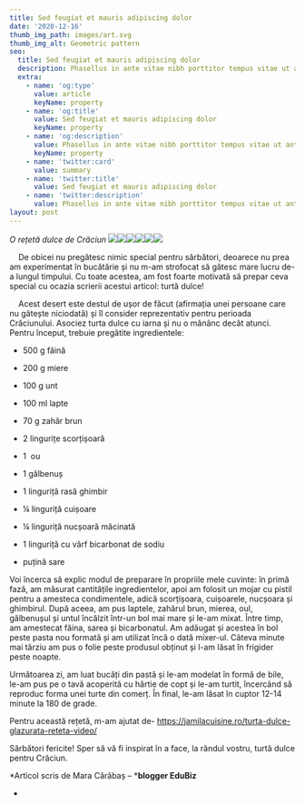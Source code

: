 ```yaml
---
title: Sed feugiat et mauris adipiscing dolor
date: '2020-12-16'
thumb_img_path: images/art.svg
thumb_img_alt: Geometric pattern
seo:
  title: Sed feugiat et mauris adipiscing dolor
  description: Phasellus in ante vitae nibh porttitor tempus vitae ut ante
  extra:
    - name: 'og:type'
      value: article
      keyName: property
    - name: 'og:title'
      value: Sed feugiat et mauris adipiscing dolor
      keyName: property
    - name: 'og:description'
      value: Phasellus in ante vitae nibh porttitor tempus vitae ut ante
      keyName: property
    - name: 'twitter:card'
      value: summary
    - name: 'twitter:title'
      value: Sed feugiat et mauris adipiscing dolor
    - name: 'twitter:description'
      value: Phasellus in ante vitae nibh porttitor tempus vitae ut ante
layout: post
---
```

*O rețetă dulce de Crăciun*
![](https://lh6.googleusercontent.com/sKJ\_\_dqMHYmzKLEAEHQIawAImkHN59dvDDOjTfyh3U5IVbXapGgESob3x4cV3FeRLCo6u0rafO3I4Lh3UoA9H1aQ73dE6It5GUWQwhvB7f3f6SG1\_KcxPG9IS5gjYHchsosz797Vy7y7Dppy4A)![](https://lh5.googleusercontent.com/RGjXxtKbVI7HhQrjkOtQRD1ojCnu09oW0m3D70LItyHam80J-AnLOX9TAUZJ84ZDTkC_H\_1S0XrTJMu5fSSfbUURdtZxO1RSxDioeeSLwmRMbkc4pOwwCTAPTzmthwsELqO6L-h_Uhv6wpag3A)![](https://lh4.googleusercontent.com/lE58hNCM4XpdNBC0rwgMBmpTyBo_DaneIdbOCQQS_yQENIhVi-Xuv2KllIBsMC4\_E1k5K8iDoxNtSzArfXX_H0IOF7awkv9UOLhDbQ1K5GYFahzIRbLRZEq1xqFLmFNKhDse_jCgxbYbuwyWRw)![](https://lh4.googleusercontent.com/qubaGDleOpDa8p2gjqNJ4GNtK4ePpOPmV8HY6173N0EZ-MJx1fQ3TPc6QFr97RBv5E5the_S0hkJi56sl1mQqYlUkNj8CCmE6cZhrYg38DNmhZmAVNHO0J8d\_6JfIvOsGvBBkCfnNxh4qeyznw)![](https://lh6.googleusercontent.com/h06h3o6eTd9ttB_f2iBRteJrfmrw-BfF--M1EtLtATTMqcAUlH3BL_v7y-ZDqxmSA-nufQCajZBN80ybiIrVKOjm1HzTtT13HDvPKK-5aG5yCoQSgKedfHhlAhDZ8Qb7iPwYspAeDVI3ciJDUg)![](https://lh4.googleusercontent.com/KTE9xJ9mvjsOB9P29BQntCeyqaw3unRQ6A2WgmQaNlFfMTRuwsG2ozdMp6vLFsVB3p6CYQDyWdX-ZuB9PPdNPf-WpnNWCo-0qXlr-XfN2-mXsRRBid8ZjMWB5jTwW9FAvhQc99Lh-89JncAovg)

    De obicei nu pregătesc nimic special pentru sărbători, deoarece nu prea am experimentat în bucătărie și nu m-am strofocat să gătesc mare lucru de-a lungul timpului. Cu toate acestea, am fost foarte motivată să prepar ceva special cu ocazia scrierii acestui articol: turtă dulce!

    Acest desert este destul de ușor de făcut (afirmația unei persoane care nu gătește niciodată) și îl consider reprezentativ pentru perioada Crăciunului. Asociez turta dulce cu iarna și nu o mănânc decât atunci. Pentru început, trebuie pregătite ingredientele:

*   500 g făină

*   200 g miere

*   100 g unt

*   100 ml lapte

*   70 g zahăr brun

*   2 lingurițe scorțișoară

*   1  ou

*   1 gălbenuș

*   1 linguriță rasă ghimbir

*   ¼ linguriță cuișoare

*   ¼ linguriță nucșoară măcinată

*   1 linguriță cu vârf bicarbonat de sodiu

*   puțină sare

Voi încerca să explic modul de preparare în propriile mele cuvinte: în primă fază, am măsurat cantitățile ingredientelor, apoi am folosit un mojar cu pistil pentru a amesteca condimentele, adică scorțișoara, cuișoarele, nucșoara și ghimbirul. După aceea, am pus laptele, zahărul brun, mierea, oul, gălbenușul și untul încălzit într-un bol mai mare și le-am mixat. Între timp, am amestecat făina, sarea și bicarbonatul. Am adăugat și acestea în bol peste pasta nou formată și am utilizat încă o dată mixer-ul. Câteva minute mai târziu am pus o folie peste produsul obținut și l-am lăsat în frigider peste noapte. 



Următoarea zi, am luat bucăți din pastă și le-am modelat în formă de bile, le-am pus pe o tavă acoperită cu hârtie de copt și le-am turtit, încercând să reproduc forma unei turte din comerț. În final, le-am lăsat în cuptor 12-14 minute la 180 de grade.

Pentru această rețetă, m-am ajutat de- <https://jamilacuisine.ro/turta-dulce-glazurata-reteta-video/> 

Sărbători fericite! Sper să vă fi inspirat în a face, la rândul vostru, turtă dulce pentru Crăciun.


*Articol scris de Mara Cărăbaș – ***blogger EduBiz**

*   [
    ](https://www.edubiz.ro/despre/)
